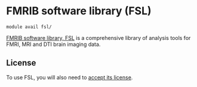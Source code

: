 # FMRIB software library (FSL)

    module avail fsl/

[FMRIB software library, FSL](https://fsl.fmrib.ox.ac.uk/fsl/fslwiki/Support) is a comprehensive library of analysis tools for FMRI, MRI and DTI brain imaging data. 

## License

To use FSL, you will also need to [accept its license](https://perun.metacentrum.cz/meta/registrar/?locale=en&vo=meta&group=lic_fsl). 

